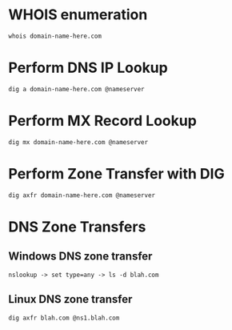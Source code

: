 # WHOIS enumeration
```
whois domain-name-here.com 
```
# Perform DNS IP Lookup
```
dig a domain-name-here.com @nameserver 
```
# Perform MX Record Lookup
```
dig mx domain-name-here.com @nameserver
```
# Perform Zone Transfer with DIG
```
dig axfr domain-name-here.com @nameserver
```
# DNS Zone Transfers

## Windows DNS zone transfer
```
nslookup -> set type=any -> ls -d blah.com
```
## Linux DNS zone transfer
```
dig axfr blah.com @ns1.blah.com
```

